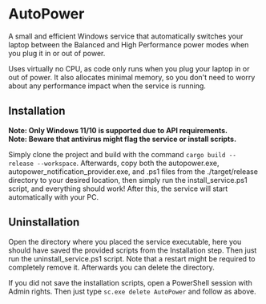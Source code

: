 # AutoPower

A small and efficient Windows service that automatically switches your laptop between the Balanced and High Performance power modes when you plug it in or out of power.

Uses virtually no CPU, as code only runs when you plug your laptop in or out of power. It also allocates minimal memory, so you don't need to worry about any performance impact when the service is running.

## Installation

**Note: Only Windows 11/10 is supported due to API requirements.**  
**Note: Beware that antivirus might flag the service or install scripts.**

Simply clone the project and build with the command `cargo build --release --workspace`.
Afterwards, copy both the autopower.exe, autopower_notification_provider.exe, and .ps1 files from the ./target/release directory to your desired location, then simply run the install_service.ps1 script, and everything should work!
After this, the service will start automatically with your PC.

## Uninstallation

Open the directory where you placed the service executable, here you should have saved the provided scripts from the Installation step.
Then just run the uninstall_service.ps1 script. Note that a restart might be required to completely remove it.
Afterwards you can delete the directory.

If you did not save the installation scripts, open a PowerShell session with Admin rights. Then just type `sc.exe delete AutoPower` and follow as above.
